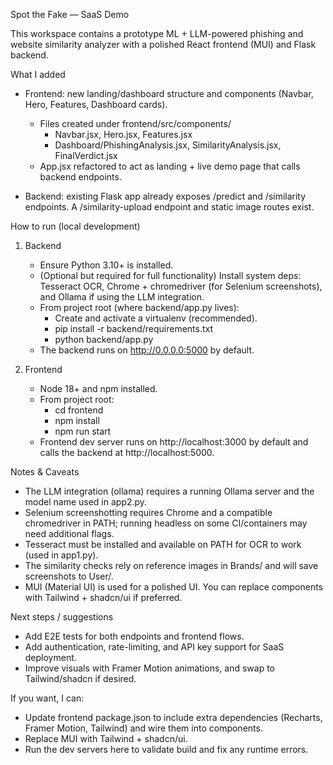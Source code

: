 Spot the Fake — SaaS Demo

This workspace contains a prototype ML + LLM-powered phishing and website similarity analyzer with a polished React frontend (MUI) and Flask backend.

What I added
- Frontend: new landing/dashboard structure and components (Navbar, Hero, Features, Dashboard cards).
  - Files created under frontend/src/components/
    - Navbar.jsx, Hero.jsx, Features.jsx
    - Dashboard/PhishingAnalysis.jsx, SimilarityAnalysis.jsx, FinalVerdict.jsx
  - App.jsx refactored to act as landing + live demo page that calls backend endpoints.

- Backend: existing Flask app already exposes /predict and /similarity endpoints. A /similarity-upload endpoint and static image routes exist.

How to run (local development)
1) Backend
   - Ensure Python 3.10+ is installed.
   - (Optional but required for full functionality) Install system deps: Tesseract OCR, Chrome + chromedriver (for Selenium screenshots), and Ollama if using the LLM integration.
   - From project root (where backend/app.py lives):
     - Create and activate a virtualenv (recommended).
     - pip install -r backend/requirements.txt
     - python backend/app.py
   - The backend runs on http://0.0.0.0:5000 by default.

2) Frontend
   - Node 18+ and npm installed.
   - From project root:
     - cd frontend
     - npm install
     - npm run start
   - Frontend dev server runs on http://localhost:3000 by default and calls the backend at http://localhost:5000.

Notes & Caveats
- The LLM integration (ollama) requires a running Ollama server and the model name used in app2.py.
- Selenium screenshotting requires Chrome and a compatible chromedriver in PATH; running headless on some CI/containers may need additional flags.
- Tesseract must be installed and available on PATH for OCR to work (used in app1.py).
- The similarity checks rely on reference images in Brands/ and will save screenshots to User/.
- MUI (Material UI) is used for a polished UI. You can replace components with Tailwind + shadcn/ui if preferred.

Next steps / suggestions
- Add E2E tests for both endpoints and frontend flows.
- Add authentication, rate-limiting, and API key support for SaaS deployment.
- Improve visuals with Framer Motion animations, and swap to Tailwind/shadcn if desired.

If you want, I can:
- Update frontend package.json to include extra dependencies (Recharts, Framer Motion, Tailwind) and wire them into components.
- Replace MUI with Tailwind + shadcn/ui.
- Run the dev servers here to validate build and fix any runtime errors.



